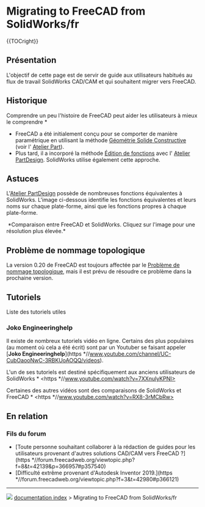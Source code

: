 # Migrating to FreeCAD from SolidWorks/fr
{{TOCright}}

## Présentation

L\'objectif de cette page est de servir de guide aux utilisateurs habitués au flux de travail SolidWorks CAD/CAM et qui souhaitent migrer vers FreeCAD.

## Historique

Comprendre un peu l\'histoire de FreeCAD peut aider les utilisateurs à mieux le comprendre    *

-   FreeCAD a été initialement conçu pour se comporter de manière paramétrique en utilisant la méthode [Géométrie Solide Constructive](Constructive_solid_geometry/fr.md) (voir l\'<img alt="" src=images/Workbench_Part.svg  style="width   *24px;"> [Atelier Part](Part_Workbench/fr.md)).
-   Plus tard, il a incorporé la méthode [Édition de fonctions](Feature_editing/fr.md) avec l\'<img alt="" src=images/Workbench_PartDesign.svg  style="width   *24px;"> [Atelier PartDesign](PartDesign_Workbench/fr.md). SolidWorks utilise également cette approche.

## Astuces

L\'[Atelier PartDesign](PartDesign_Workbench/fr.md) possède de nombreuses fonctions équivalentes à SolidWorks. L\'image ci-dessous identifie les fonctions équivalentes et leurs noms sur chaque plate-forme, ainsi que les fonctions propres à chaque plate-forme.

<img alt="" src=images/Features_and_Part_Design.png  style="width   *600px;"> 
*Comparaison entre FreeCAD et SolidWorks. Cliquez sur l'image pour une résolution plus élevée.*

## Problème de nommage topologique 

La version 0.20 de FreeCAD est toujours affectée par le [Problème de nommage topologique](Topological_naming_problem/fr.md), mais il est prévu de résoudre ce problème dans la prochaine version.

## Tutoriels

Liste des tutoriels utiles

### Joko Engineeringhelp 

Il existe de nombreux tutoriels vidéo en ligne. Certains des plus populaires (au moment où cela a été écrit) sont par un Youtuber se faisant appeler [**Joko Engineeringhelp**](https   *//www.youtube.com/channel/UC-CubOaooNwC-3RBKUoAOQQ/videos).

L\'un de ses tutoriels est destiné spécifiquement aux anciens utilisateurs de SolidWorks    * <https   *//www.youtube.com/watch?v=7XXnulyKPNI>

Certaines des autres vidéos sont des comparaisons de SolidWorks et FreeCAD    * <https   *//www.youtube.com/watch?v=RX8-3rMCbRw>

## En relation 

### Fils du forum 

-   [Toute personne souhaitant collaborer à la rédaction de guides pour les utilisateurs provenant d\'autres solutions CAD/CAM vers FreeCAD ?](https   *//forum.freecadweb.org/viewtopic.php?f=8&t=42139&p=366957#p357540)
-   [Difficulté extrême provenant d\'Autodesk Inventor 2019.](https   *//forum.freecadweb.org/viewtopic.php?f=3&t=42980#p366121)



---
![](images/Right_arrow.png) [documentation index](../README.md) > Migrating to FreeCAD from SolidWorks/fr
